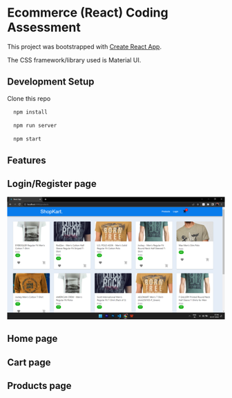 
# Ecommerce (React) Coding Assessment

This project was bootstrapped with [Create React App](https://github.com/facebook/create-react-app).

The CSS framework/library used is Material UI.


## Development Setup

Clone this repo

```bash
  npm install
```

```bash
  npm run server
```
```bash
  npm start
```
## Features

## Login/Register page
![Login page](https://github.com/AshwathSpark/kryptotask19BIT0222/blob/master/src/capture/capture%20(1).png)
## Home page
## Cart page
## Products page

